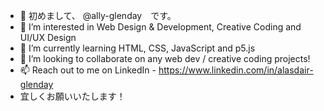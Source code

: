 - 👋 初めまして、 @ally-glenday　です。
- 👀 I’m interested in Web Design & Development, Creative Coding and UI/UX Design
- 🌱 I’m currently learning HTML, CSS, JavaScript and p5.js
- 💞️ I’m looking to collaborate on any web dev / creative coding projects! 
- 📫 Reach out to me on LinkedIn - https://www.linkedin.com/in/alasdair-glenday
- 宜しくお願いいたします！
<!---
ally-glenday/ally-glenday is a ✨ special ✨ repository because its `README.md` (this file) appears on your GitHub profile.
You can click the Preview link to take a look at your changes.
--->
